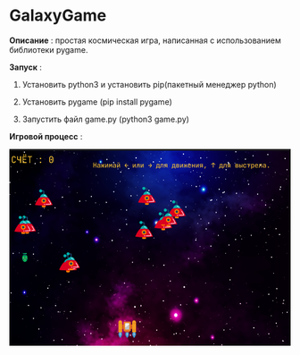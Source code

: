 # GalaxyGame

**Описание** : простая космическая игра, написанная с использованием библиотеки pygame.

**Запуск** :

1. Установить python3 и установить pip(пакетный менеджер python)

2. Установить pygame (pip install pygame)

3. Запустить файл game.py (python3 game.py)


**Игровой процесс** :

![](./data/game.png)
